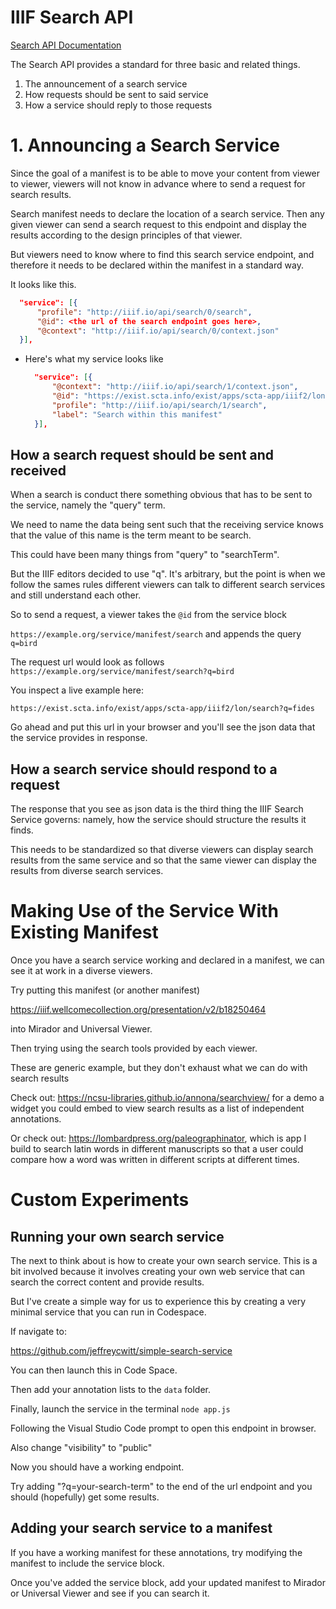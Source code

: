 # IIIF Search API

[Search API Documentation](https://iiif.io/api/search/2.0/)

The Search API provides a standard for three basic and related things. 

1. The announcement of a search service
2. How requests should be sent to said service
3. How a service should reply to those requests

# 1. Announcing a Search Service

Since the goal of a manifest is to be able to move your content from viewer to viewer, viewers will not know in advance where to send a request for search results. 

Search manifest needs to declare the location of a search service. Then any given viewer can send a search request to this endpoint and display the results according to the design principles of that viewer. 

But viewers need to know where to find this search service endpoint, and therefore it needs to be declared within the manifest in a standard way.

It looks like this.

  ```json
    "service": [{
        "profile": "http://iiif.io/api/search/0/search",
        "@id": <the url of the search endpoint goes here>,
        "@context": "http://iiif.io/api/search/0/context.json"
    }],
  ```
* Here's what my service looks like
  
  ```json
    "service": [{
        "@context": "http://iiif.io/api/search/1/context.json",
        "@id": "https://exist.scta.info/exist/apps/scta-app/iiif2/lon/search",
        "profile": "http://iiif.io/api/search/1/search",
        "label": "Search within this manifest"
    }],
  ```
## How a search request should be sent and received

When a search is conduct there something obvious that has to be sent to the service, namely the "query" term.

We need to name the data being sent such that the receiving service knows that the value of this name is the term meant to be search. 

This could have been many things from "query" to "searchTerm". 

But the IIIF editors decided to use "q". It's arbitrary, but the point is when we follow the sames rules different viewers can talk to different search services and still understand each other. 

So to send a request, a viewer takes the `@id` from the service block

`https://example.org/service/manifest/search` and appends the query `q=bird`

The request url would look as follows `https://example.org/service/manifest/search?q=bird`

You inspect a live example here: 

`https://exist.scta.info/exist/apps/scta-app/iiif2/lon/search?q=fides`

Go ahead and put this url in your browser and you'll see the json data that the service provides in response.

## How a search service should respond to a request

The response that you see as json data is the third thing the IIIF Search Service governs: namely, how the service should structure the results it finds. 

This needs to be standardized so that diverse viewers can display search results from the same service and so that the same viewer can display the results from diverse search services.

# Making Use of the Service With Existing Manifest

Once you have a search service working and declared in a manifest, we can see it at work in a diverse viewers. 

Try putting this manifest (or another manifest)

https://iiif.wellcomecollection.org/presentation/v2/b18250464

into Mirador and Universal Viewer. 

Then trying using the search tools provided by each viewer.

These are generic example, but they don't exhaust what we can do with search results

Check out: https://ncsu-libraries.github.io/annona/searchview/ for a demo a widget you could embed to view search results as a list of independent annotations. 

Or check out: https://lombardpress.org/paleographinator, which is app I build to search latin words in different manuscripts so that a user could compare how a word was written in different scripts at different times.

# Custom Experiments

## Running your own search service 

The next to think about is how to create your own search service. This is a bit involved because it involves creating your own web service that can search the correct content and provide results. 

But I've create a simple way for us to experience this by creating a very minimal service that you can run in Codespace. 

If navigate to: 

https://github.com/jeffreycwitt/simple-search-service

You can then launch this in Code Space. 

Then add your annotation lists to the `data` folder. 

Finally, launch the service in the terminal `node app.js`

Following the Visual Studio Code prompt to open this endpoint in browser. 

Also change "visibility" to "public"

Now you should have a working endpoint. 

Try adding "?q=your-search-term" to the end of the url endpoint and you should (hopefully) get some results.

## Adding your search service to a manifest

If you have a working manifest for these annotations, try modifying the manifest to include the service block.

Once you've added the service block, add your updated manifest to Mirador or Universal Viewer and see if you can search it.



<!-- <script src="https://ncsu-libraries.github.io/annona/dist/annona.js"></script> <link rel="stylesheet" type="text/css" href="https://ncsu-libraries.github.io/annona/dist/annona.css"> -->

<!-- ## Step 1: Find the IIIF Search URL

If you navigate to your collections page either by clicking on the Home link or by navigating to:

https://dev.gdmrdigital.com/collections.xhtml

On the collections page click "Browse Annotations":

![image](images/sas/collections.png)  

and then you will be taken to the Manifest page. Now select the Configure IIIF Search link highlighted below. 

![image](images/sas/manifest-search.png)  

The IIIF search page gives details on how to add a link to the search service. Copy the URL circled in Red in the image below:

![image](images/sas/search-url.png)  
 
## Step 2: Link Manifest to Search Service

Now open up your Manifest in VS Code and it should look like this:

![image](images/annos_vscode_pre_search.png)  

Now add the following JSON to the manifest after the `label`:

```
"service": {
    "profile": "http://iiif.io/api/search/0/search",
    "@id": "SEARCH_ID",
    "@context": "http://iiif.io/api/search/0/context.json"
},
```

Now replace the SEARCH_ID with the URL you copied earlier. In my example it would look like:

![image](images/sas/search-vscode.png)  

## Step 3: Test with a IIIF Viewer
Test your manifest with the Universal Viewer to see if has worked.

 * Open up http://universalviewer.io/
 * and paste your manifest http://127.0.0.1:5500/manifest2.json in the View a IIIF Manifest section
 * Does it show a search box?
 * Has it found an annotation? 
 * If you add an annotation in Mirador does it show up in the search results in the UV?
 -->
